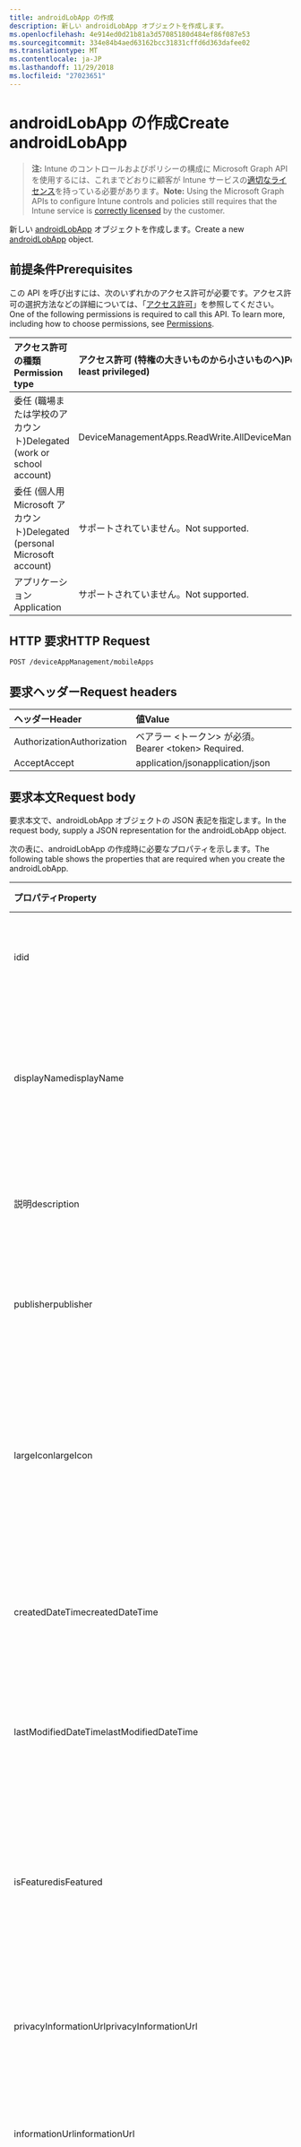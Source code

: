 ```yaml
---
title: androidLobApp の作成
description: 新しい androidLobApp オブジェクトを作成します。
ms.openlocfilehash: 4e914ed0d21b81a3d57085180d484ef86f087e53
ms.sourcegitcommit: 334e84b4aed63162bcc31831cffd6d363dafee02
ms.translationtype: MT
ms.contentlocale: ja-JP
ms.lasthandoff: 11/29/2018
ms.locfileid: "27023651"
---
```

# <a name="create-androidlobapp"></a><span data-ttu-id="4e802-103">androidLobApp の作成</span><span class="sxs-lookup"><span data-stu-id="4e802-103">Create androidLobApp</span></span>

> <span data-ttu-id="4e802-104">**注:** Intune のコントロールおよびポリシーの構成に Microsoft Graph API を使用するには、これまでどおりに顧客が Intune サービスの[適切なライセンス](https://go.microsoft.com/fwlink/?linkid=839381)を持っている必要があります。</span><span class="sxs-lookup"><span data-stu-id="4e802-104">**Note:** Using the Microsoft Graph APIs to configure Intune controls and policies still requires that the Intune service is [correctly licensed](https://go.microsoft.com/fwlink/?linkid=839381) by the customer.</span></span>

<span data-ttu-id="4e802-105">新しい [androidLobApp](../resources/intune-apps-androidlobapp.md) オブジェクトを作成します。</span><span class="sxs-lookup"><span data-stu-id="4e802-105">Create a new [androidLobApp](../resources/intune-apps-androidlobapp.md) object.</span></span>
## <a name="prerequisites"></a><span data-ttu-id="4e802-106">前提条件</span><span class="sxs-lookup"><span data-stu-id="4e802-106">Prerequisites</span></span>
<span data-ttu-id="4e802-p101">この API を呼び出すには、次のいずれかのアクセス許可が必要です。アクセス許可の選択方法などの詳細については、「[アクセス許可](/graph/permissions-reference)」を参照してください。</span><span class="sxs-lookup"><span data-stu-id="4e802-p101">One of the following permissions is required to call this API. To learn more, including how to choose permissions, see [Permissions](/graph/permissions-reference).</span></span>

|<span data-ttu-id="4e802-109">アクセス許可の種類</span><span class="sxs-lookup"><span data-stu-id="4e802-109">Permission type</span></span>|<span data-ttu-id="4e802-110">アクセス許可 (特権の大きいものから小さいものへ)</span><span class="sxs-lookup"><span data-stu-id="4e802-110">Permissions (from most to least privileged)</span></span>|
|:---|:---|
|<span data-ttu-id="4e802-111">委任 (職場または学校のアカウント)</span><span class="sxs-lookup"><span data-stu-id="4e802-111">Delegated (work or school account)</span></span>|<span data-ttu-id="4e802-112">DeviceManagementApps.ReadWrite.All</span><span class="sxs-lookup"><span data-stu-id="4e802-112">DeviceManagementApps.ReadWrite.All</span></span>|
|<span data-ttu-id="4e802-113">委任 (個人用 Microsoft アカウント)</span><span class="sxs-lookup"><span data-stu-id="4e802-113">Delegated (personal Microsoft account)</span></span>|<span data-ttu-id="4e802-114">サポートされていません。</span><span class="sxs-lookup"><span data-stu-id="4e802-114">Not supported.</span></span>|
|<span data-ttu-id="4e802-115">アプリケーション</span><span class="sxs-lookup"><span data-stu-id="4e802-115">Application</span></span>|<span data-ttu-id="4e802-116">サポートされていません。</span><span class="sxs-lookup"><span data-stu-id="4e802-116">Not supported.</span></span>|

## <a name="http-request"></a><span data-ttu-id="4e802-117">HTTP 要求</span><span class="sxs-lookup"><span data-stu-id="4e802-117">HTTP Request</span></span>
<!-- {
  "blockType": "ignored"
}
-->
``` http
POST /deviceAppManagement/mobileApps
```

## <a name="request-headers"></a><span data-ttu-id="4e802-118">要求ヘッダー</span><span class="sxs-lookup"><span data-stu-id="4e802-118">Request headers</span></span>
|<span data-ttu-id="4e802-119">ヘッダー</span><span class="sxs-lookup"><span data-stu-id="4e802-119">Header</span></span>|<span data-ttu-id="4e802-120">値</span><span class="sxs-lookup"><span data-stu-id="4e802-120">Value</span></span>|
|:---|:---|
|<span data-ttu-id="4e802-121">Authorization</span><span class="sxs-lookup"><span data-stu-id="4e802-121">Authorization</span></span>|<span data-ttu-id="4e802-122">ベアラー &lt;トークン&gt; が必須。</span><span class="sxs-lookup"><span data-stu-id="4e802-122">Bearer &lt;token&gt; Required.</span></span>|
|<span data-ttu-id="4e802-123">Accept</span><span class="sxs-lookup"><span data-stu-id="4e802-123">Accept</span></span>|<span data-ttu-id="4e802-124">application/json</span><span class="sxs-lookup"><span data-stu-id="4e802-124">application/json</span></span>|

## <a name="request-body"></a><span data-ttu-id="4e802-125">要求本文</span><span class="sxs-lookup"><span data-stu-id="4e802-125">Request body</span></span>
<span data-ttu-id="4e802-126">要求本文で、androidLobApp オブジェクトの JSON 表記を指定します。</span><span class="sxs-lookup"><span data-stu-id="4e802-126">In the request body, supply a JSON representation for the androidLobApp object.</span></span>

<span data-ttu-id="4e802-127">次の表に、androidLobApp の作成時に必要なプロパティを示します。</span><span class="sxs-lookup"><span data-stu-id="4e802-127">The following table shows the properties that are required when you create the androidLobApp.</span></span>

|<span data-ttu-id="4e802-128">プロパティ</span><span class="sxs-lookup"><span data-stu-id="4e802-128">Property</span></span>|<span data-ttu-id="4e802-129">型</span><span class="sxs-lookup"><span data-stu-id="4e802-129">Type</span></span>|<span data-ttu-id="4e802-130">説明</span><span class="sxs-lookup"><span data-stu-id="4e802-130">Description</span></span>|
|:---|:---|:---|
|<span data-ttu-id="4e802-131">id</span><span class="sxs-lookup"><span data-stu-id="4e802-131">id</span></span>|<span data-ttu-id="4e802-132">String</span><span class="sxs-lookup"><span data-stu-id="4e802-132">String</span></span>|<span data-ttu-id="4e802-133">エンティティのキー。</span><span class="sxs-lookup"><span data-stu-id="4e802-133">Key of the entity.</span></span> <span data-ttu-id="4e802-134">[mobileApp](../resources/intune-apps-mobileapp.md) から継承します</span><span class="sxs-lookup"><span data-stu-id="4e802-134">Inherited from [mobileApp](../resources/intune-apps-mobileapp.md)</span></span>|
|<span data-ttu-id="4e802-135">displayName</span><span class="sxs-lookup"><span data-stu-id="4e802-135">displayName</span></span>|<span data-ttu-id="4e802-136">String</span><span class="sxs-lookup"><span data-stu-id="4e802-136">String</span></span>|<span data-ttu-id="4e802-137">管理者が提供またはインポートしたアプリのタイトル。</span><span class="sxs-lookup"><span data-stu-id="4e802-137">The admin provided or imported title of the app.</span></span> <span data-ttu-id="4e802-138">[mobileApp](../resources/intune-apps-mobileapp.md) から継承します</span><span class="sxs-lookup"><span data-stu-id="4e802-138">Inherited from [mobileApp](../resources/intune-apps-mobileapp.md)</span></span>|
|<span data-ttu-id="4e802-139">説明</span><span class="sxs-lookup"><span data-stu-id="4e802-139">description</span></span>|<span data-ttu-id="4e802-140">String</span><span class="sxs-lookup"><span data-stu-id="4e802-140">String</span></span>|<span data-ttu-id="4e802-141">アプリの説明。</span><span class="sxs-lookup"><span data-stu-id="4e802-141">The description of the app.</span></span> <span data-ttu-id="4e802-142">[mobileApp](../resources/intune-apps-mobileapp.md) から継承します</span><span class="sxs-lookup"><span data-stu-id="4e802-142">Inherited from [mobileApp](../resources/intune-apps-mobileapp.md)</span></span>|
|<span data-ttu-id="4e802-143">publisher</span><span class="sxs-lookup"><span data-stu-id="4e802-143">publisher</span></span>|<span data-ttu-id="4e802-144">String</span><span class="sxs-lookup"><span data-stu-id="4e802-144">String</span></span>|<span data-ttu-id="4e802-145">アプリの発行元。</span><span class="sxs-lookup"><span data-stu-id="4e802-145">The publisher of the app.</span></span> <span data-ttu-id="4e802-146">[mobileApp](../resources/intune-apps-mobileapp.md) から継承します</span><span class="sxs-lookup"><span data-stu-id="4e802-146">Inherited from [mobileApp](../resources/intune-apps-mobileapp.md)</span></span>|
|<span data-ttu-id="4e802-147">largeIcon</span><span class="sxs-lookup"><span data-stu-id="4e802-147">largeIcon</span></span>|[<span data-ttu-id="4e802-148">mimeContent</span><span class="sxs-lookup"><span data-stu-id="4e802-148">mimeContent</span></span>](../resources/intune-shared-mimecontent.md)|<span data-ttu-id="4e802-149">アプリの詳細に表示され、アイコンのアップロードに使用される大きなアイコン。</span><span class="sxs-lookup"><span data-stu-id="4e802-149">The large icon, to be displayed in the app details and used for upload of the icon.</span></span> <span data-ttu-id="4e802-150">[mobileApp](../resources/intune-apps-mobileapp.md) から継承します</span><span class="sxs-lookup"><span data-stu-id="4e802-150">Inherited from [mobileApp](../resources/intune-apps-mobileapp.md)</span></span>|
|<span data-ttu-id="4e802-151">createdDateTime</span><span class="sxs-lookup"><span data-stu-id="4e802-151">createdDateTime</span></span>|<span data-ttu-id="4e802-152">DateTimeOffset</span><span class="sxs-lookup"><span data-stu-id="4e802-152">DateTimeOffset</span></span>|<span data-ttu-id="4e802-153">アプリが作成された日時。</span><span class="sxs-lookup"><span data-stu-id="4e802-153">The date and time the app was created.</span></span> <span data-ttu-id="4e802-154">[mobileApp](../resources/intune-apps-mobileapp.md) から継承します</span><span class="sxs-lookup"><span data-stu-id="4e802-154">Inherited from [mobileApp](../resources/intune-apps-mobileapp.md)</span></span>|
|<span data-ttu-id="4e802-155">lastModifiedDateTime</span><span class="sxs-lookup"><span data-stu-id="4e802-155">lastModifiedDateTime</span></span>|<span data-ttu-id="4e802-156">DateTimeOffset</span><span class="sxs-lookup"><span data-stu-id="4e802-156">DateTimeOffset</span></span>|<span data-ttu-id="4e802-157">アプリが最後に変更された日時。</span><span class="sxs-lookup"><span data-stu-id="4e802-157">The date and time the app was last modified.</span></span> <span data-ttu-id="4e802-158">[mobileApp](../resources/intune-apps-mobileapp.md) から継承します</span><span class="sxs-lookup"><span data-stu-id="4e802-158">Inherited from [mobileApp](../resources/intune-apps-mobileapp.md)</span></span>|
|<span data-ttu-id="4e802-159">isFeatured</span><span class="sxs-lookup"><span data-stu-id="4e802-159">isFeatured</span></span>|<span data-ttu-id="4e802-160">Boolean</span><span class="sxs-lookup"><span data-stu-id="4e802-160">Boolean</span></span>|<span data-ttu-id="4e802-161">アプリが管理者のおすすめとしてマークされたかどうかを示す値。[mobileApp](../resources/intune-apps-mobileapp.md) から継承します</span><span class="sxs-lookup"><span data-stu-id="4e802-161">The value indicating whether the app is marked as featured by the admin. Inherited from [mobileApp](../resources/intune-apps-mobileapp.md)</span></span>|
|<span data-ttu-id="4e802-162">privacyInformationUrl</span><span class="sxs-lookup"><span data-stu-id="4e802-162">privacyInformationUrl</span></span>|<span data-ttu-id="4e802-163">String</span><span class="sxs-lookup"><span data-stu-id="4e802-163">String</span></span>|<span data-ttu-id="4e802-164">プライバシーに関する声明の URL。</span><span class="sxs-lookup"><span data-stu-id="4e802-164">The privacy statement Url.</span></span> <span data-ttu-id="4e802-165">[mobileApp](../resources/intune-apps-mobileapp.md) から継承します</span><span class="sxs-lookup"><span data-stu-id="4e802-165">Inherited from [mobileApp](../resources/intune-apps-mobileapp.md)</span></span>|
|<span data-ttu-id="4e802-166">informationUrl</span><span class="sxs-lookup"><span data-stu-id="4e802-166">informationUrl</span></span>|<span data-ttu-id="4e802-167">String</span><span class="sxs-lookup"><span data-stu-id="4e802-167">String</span></span>|<span data-ttu-id="4e802-168">詳細情報の URL。</span><span class="sxs-lookup"><span data-stu-id="4e802-168">The more information Url.</span></span> <span data-ttu-id="4e802-169">[mobileApp](../resources/intune-apps-mobileapp.md) から継承します</span><span class="sxs-lookup"><span data-stu-id="4e802-169">Inherited from [mobileApp](../resources/intune-apps-mobileapp.md)</span></span>|
|<span data-ttu-id="4e802-170">owner</span><span class="sxs-lookup"><span data-stu-id="4e802-170">owner</span></span>|<span data-ttu-id="4e802-171">String</span><span class="sxs-lookup"><span data-stu-id="4e802-171">String</span></span>|<span data-ttu-id="4e802-172">アプリの所有者。</span><span class="sxs-lookup"><span data-stu-id="4e802-172">The owner of the app.</span></span> <span data-ttu-id="4e802-173">[mobileApp](../resources/intune-apps-mobileapp.md) から継承します</span><span class="sxs-lookup"><span data-stu-id="4e802-173">Inherited from [mobileApp](../resources/intune-apps-mobileapp.md)</span></span>|
|<span data-ttu-id="4e802-174">developer</span><span class="sxs-lookup"><span data-stu-id="4e802-174">developer</span></span>|<span data-ttu-id="4e802-175">String</span><span class="sxs-lookup"><span data-stu-id="4e802-175">String</span></span>|<span data-ttu-id="4e802-176">アプリの開発者。</span><span class="sxs-lookup"><span data-stu-id="4e802-176">The developer of the app.</span></span> <span data-ttu-id="4e802-177">[mobileApp](../resources/intune-apps-mobileapp.md) から継承します</span><span class="sxs-lookup"><span data-stu-id="4e802-177">Inherited from [mobileApp](../resources/intune-apps-mobileapp.md)</span></span>|
|<span data-ttu-id="4e802-178">notes</span><span class="sxs-lookup"><span data-stu-id="4e802-178">notes</span></span>|<span data-ttu-id="4e802-179">String</span><span class="sxs-lookup"><span data-stu-id="4e802-179">String</span></span>|<span data-ttu-id="4e802-180">アプリ用のメモ。</span><span class="sxs-lookup"><span data-stu-id="4e802-180">Notes for the app.</span></span> <span data-ttu-id="4e802-181">[mobileApp](../resources/intune-apps-mobileapp.md) から継承します</span><span class="sxs-lookup"><span data-stu-id="4e802-181">Inherited from [mobileApp](../resources/intune-apps-mobileapp.md)</span></span>|
|<span data-ttu-id="4e802-182">publishingState</span><span class="sxs-lookup"><span data-stu-id="4e802-182">publishingState</span></span>|[<span data-ttu-id="4e802-183">mobileAppPublishingState</span><span class="sxs-lookup"><span data-stu-id="4e802-183">mobileAppPublishingState</span></span>](../resources/intune-apps-mobileapppublishingstate.md)|<span data-ttu-id="4e802-184">アプリの発行の状態。</span><span class="sxs-lookup"><span data-stu-id="4e802-184">The publishing state for the app.</span></span> <span data-ttu-id="4e802-185">アプリが発行されていない限り、アプリを割り当てることができません。</span><span class="sxs-lookup"><span data-stu-id="4e802-185">The app cannot be assigned unless the app is published.</span></span> <span data-ttu-id="4e802-186">[MobileApp](../resources/intune-apps-mobileapp.md)から継承されます。</span><span class="sxs-lookup"><span data-stu-id="4e802-186">Inherited from [mobileApp](../resources/intune-apps-mobileapp.md).</span></span> <span data-ttu-id="4e802-187">可能な値は、`notPublished`、`processing`、`published` です。</span><span class="sxs-lookup"><span data-stu-id="4e802-187">Possible values are: `notPublished`, `processing`, `published`.</span></span>|
|<span data-ttu-id="4e802-188">committedContentVersion</span><span class="sxs-lookup"><span data-stu-id="4e802-188">committedContentVersion</span></span>|<span data-ttu-id="4e802-189">String</span><span class="sxs-lookup"><span data-stu-id="4e802-189">String</span></span>|<span data-ttu-id="4e802-190">内部にコミットされたコンテンツのバージョン。</span><span class="sxs-lookup"><span data-stu-id="4e802-190">The internal committed content version.</span></span> <span data-ttu-id="4e802-191">[mobileLobApp](../resources/intune-apps-mobilelobapp.md) から継承します</span><span class="sxs-lookup"><span data-stu-id="4e802-191">Inherited from [mobileLobApp](../resources/intune-apps-mobilelobapp.md)</span></span>|
|<span data-ttu-id="4e802-192">fileName</span><span class="sxs-lookup"><span data-stu-id="4e802-192">fileName</span></span>|<span data-ttu-id="4e802-193">String</span><span class="sxs-lookup"><span data-stu-id="4e802-193">String</span></span>|<span data-ttu-id="4e802-194">メインの Lob アプリケーションのファイル名。</span><span class="sxs-lookup"><span data-stu-id="4e802-194">The name of the main Lob application file.</span></span> <span data-ttu-id="4e802-195">[mobileLobApp](../resources/intune-apps-mobilelobapp.md) から継承します</span><span class="sxs-lookup"><span data-stu-id="4e802-195">Inherited from [mobileLobApp](../resources/intune-apps-mobilelobapp.md)</span></span>|
|<span data-ttu-id="4e802-196">size</span><span class="sxs-lookup"><span data-stu-id="4e802-196">size</span></span>|<span data-ttu-id="4e802-197">Int64</span><span class="sxs-lookup"><span data-stu-id="4e802-197">Int64</span></span>|<span data-ttu-id="4e802-198">アップロードされたすべてのファイルを含む合計サイズ。</span><span class="sxs-lookup"><span data-stu-id="4e802-198">The total size, including all uploaded files.</span></span> <span data-ttu-id="4e802-199">[mobileLobApp](../resources/intune-apps-mobilelobapp.md) から継承します</span><span class="sxs-lookup"><span data-stu-id="4e802-199">Inherited from [mobileLobApp](../resources/intune-apps-mobilelobapp.md)</span></span>|
|<span data-ttu-id="4e802-200">packageId</span><span class="sxs-lookup"><span data-stu-id="4e802-200">packageId</span></span>|<span data-ttu-id="4e802-201">String</span><span class="sxs-lookup"><span data-stu-id="4e802-201">String</span></span>|<span data-ttu-id="4e802-202">パッケージの識別子。</span><span class="sxs-lookup"><span data-stu-id="4e802-202">The package identifier.</span></span>|
|<span data-ttu-id="4e802-203">minimumSupportedOperatingSystem</span><span class="sxs-lookup"><span data-stu-id="4e802-203">minimumSupportedOperatingSystem</span></span>|[<span data-ttu-id="4e802-204">androidMinimumOperatingSystem</span><span class="sxs-lookup"><span data-stu-id="4e802-204">androidMinimumOperatingSystem</span></span>](../resources/intune-apps-androidminimumoperatingsystem.md)|<span data-ttu-id="4e802-205">該当するオペレーティング システムの最小の値です。</span><span class="sxs-lookup"><span data-stu-id="4e802-205">The value for the minimum applicable operating system.</span></span>|
|<span data-ttu-id="4e802-206">versionName</span><span class="sxs-lookup"><span data-stu-id="4e802-206">versionName</span></span>|<span data-ttu-id="4e802-207">String</span><span class="sxs-lookup"><span data-stu-id="4e802-207">String</span></span>|<span data-ttu-id="4e802-208">Android 基幹業務 (LoB) アプリのバージョン名。</span><span class="sxs-lookup"><span data-stu-id="4e802-208">The version name of Android Line of Business (LoB) app.</span></span>|
|<span data-ttu-id="4e802-209">versionCode</span><span class="sxs-lookup"><span data-stu-id="4e802-209">versionCode</span></span>|<span data-ttu-id="4e802-210">String</span><span class="sxs-lookup"><span data-stu-id="4e802-210">String</span></span>|<span data-ttu-id="4e802-211">Android 基幹業務 (LoB) アプリのバージョン コード。</span><span class="sxs-lookup"><span data-stu-id="4e802-211">The version code of Android Line of Business (LoB) app.</span></span>|



## <a name="response"></a><span data-ttu-id="4e802-212">応答</span><span class="sxs-lookup"><span data-stu-id="4e802-212">Response</span></span>
<span data-ttu-id="4e802-213">成功した場合、このメソッドは `201 Created` 応答コードと、応答本文で [androidLobApp](../resources/intune-apps-androidlobapp.md) オブジェクトを返します。</span><span class="sxs-lookup"><span data-stu-id="4e802-213">If successful, this method returns a `201 Created` response code and a [androidLobApp](../resources/intune-apps-androidlobapp.md) object in the response body.</span></span>

## <a name="example"></a><span data-ttu-id="4e802-214">例</span><span class="sxs-lookup"><span data-stu-id="4e802-214">Example</span></span>
### <a name="request"></a><span data-ttu-id="4e802-215">要求</span><span class="sxs-lookup"><span data-stu-id="4e802-215">Request</span></span>
<span data-ttu-id="4e802-216">以下は、要求の例です。</span><span class="sxs-lookup"><span data-stu-id="4e802-216">Here is an example of the request.</span></span>
``` http
POST https://graph.microsoft.com/v1.0/deviceAppManagement/mobileApps
Content-type: application/json
Content-length: 1075

{
  "@odata.type": "#microsoft.graph.androidLobApp",
  "displayName": "Display Name value",
  "description": "Description value",
  "publisher": "Publisher value",
  "largeIcon": {
    "@odata.type": "microsoft.graph.mimeContent",
    "type": "Type value",
    "value": "dmFsdWU="
  },
  "isFeatured": true,
  "privacyInformationUrl": "https://example.com/privacyInformationUrl/",
  "informationUrl": "https://example.com/informationUrl/",
  "owner": "Owner value",
  "developer": "Developer value",
  "notes": "Notes value",
  "publishingState": "processing",
  "committedContentVersion": "Committed Content Version value",
  "fileName": "File Name value",
  "size": 4,
  "packageId": "Package Id value",
  "minimumSupportedOperatingSystem": {
    "@odata.type": "microsoft.graph.androidMinimumOperatingSystem",
    "v4_0": true,
    "v4_0_3": true,
    "v4_1": true,
    "v4_2": true,
    "v4_3": true,
    "v4_4": true,
    "v5_0": true,
    "v5_1": true
  },
  "versionName": "Version Name value",
  "versionCode": "Version Code value"
}
```

### <a name="response"></a><span data-ttu-id="4e802-217">応答</span><span class="sxs-lookup"><span data-stu-id="4e802-217">Response</span></span>
<span data-ttu-id="4e802-p118">以下は、応答の例です。注:簡潔にするために、ここに示す応答オブジェクトは切り詰められている場合があります。すべてのプロパティは実際の呼び出しから返されます。</span><span class="sxs-lookup"><span data-stu-id="4e802-p118">Here is an example of the response. Note: The response object shown here may be truncated for brevity. All of the properties will be returned from an actual call.</span></span>
``` http
HTTP/1.1 201 Created
Content-Type: application/json
Content-Length: 1247

{
  "@odata.type": "#microsoft.graph.androidLobApp",
  "id": "4b9a27d0-27d0-4b9a-d027-9a4bd0279a4b",
  "displayName": "Display Name value",
  "description": "Description value",
  "publisher": "Publisher value",
  "largeIcon": {
    "@odata.type": "microsoft.graph.mimeContent",
    "type": "Type value",
    "value": "dmFsdWU="
  },
  "createdDateTime": "2017-01-01T00:02:43.5775965-08:00",
  "lastModifiedDateTime": "2017-01-01T00:00:35.1329464-08:00",
  "isFeatured": true,
  "privacyInformationUrl": "https://example.com/privacyInformationUrl/",
  "informationUrl": "https://example.com/informationUrl/",
  "owner": "Owner value",
  "developer": "Developer value",
  "notes": "Notes value",
  "publishingState": "processing",
  "committedContentVersion": "Committed Content Version value",
  "fileName": "File Name value",
  "size": 4,
  "packageId": "Package Id value",
  "minimumSupportedOperatingSystem": {
    "@odata.type": "microsoft.graph.androidMinimumOperatingSystem",
    "v4_0": true,
    "v4_0_3": true,
    "v4_1": true,
    "v4_2": true,
    "v4_3": true,
    "v4_4": true,
    "v5_0": true,
    "v5_1": true
  },
  "versionName": "Version Name value",
  "versionCode": "Version Code value"
}
```



